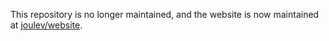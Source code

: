 This repository is no longer maintained, and the website is now maintained at [joulev/website](https://github.com/joulev/website).
